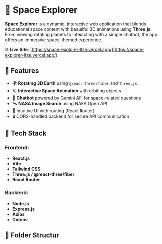 # 🚀 Space Explorer

**Space Explorer** is a dynamic, interactive web application that blends educational space content with beautiful 3D animations using **Three.js**. From viewing rotating planets to interacting with a simple chatbot, the app offers an immersive space-themed experience.

🌐 **Live Site**: [https://space-explorer-ltze.vercel.app/](https://space-explorer-ltze.vercel.app/)

## 🌟 Features

- 🌍 **Rotating 3D Earth** using `@react-three/fiber` and `Three.js`
- 🪐 **Interactive Space Animation** with orbiting objects
- 🤖 **Chatbot** powered by Gemini API for space-related questions
- 🛰️ **NASA Image Search** using NASA Open API
- 🧭 Intuitive UI with routing (React Router)
- 🔒 CORS-handled backend for secure API communication

## 🧰 Tech Stack

### Frontend:
- **React.js**
- **Vite**
- **Tailwind CSS**
- **Three.js / @react-three/fiber**
- **React Router**

### Backend:
- **Node.js**
- **Express.js**
- **Axios**
- **Dotenv**

## 📂 Folder Structur

